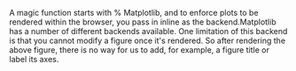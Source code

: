 A magic function starts with % Matplotlib, and to enforce plots to be rendered within the browser, you pass in inline as the backend.Matplotlib has a number of different backends available. One limitation of this backend is that you cannot modify a figure once it's rendered. So after rendering the above figure, there is no way for us to add, for example, a figure title or label its axes.

